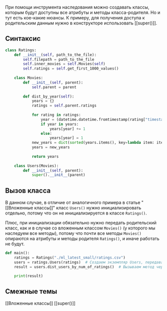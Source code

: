 
При помощи инструмента наследования можно создавать классы, которым будут доступны все атрибуты и методы класса-родителя. Но и тут есть кое-какие нюансы. К примеру, для получения доступа к родительским данным нужно в конструкторе использовать [[super()]].

## Синтаксис

```Python
class Ratings:
	def __init__(self, path_to_the_file):
		self.filepath = path_to_the_file
		self.inner_movies = self.Movies(self)
		self.ratings = self.get_first_1000_values()
		
	class Movies:
		def __init__(self, parent):
			self.parent = parent
			
		def dist_by_year(self):
			years = {}
			ratings = self.parent.ratings
			
			for rating in ratings:
				year = (datetime.datetime.fromtimestamp(rating["timestamp"])).year
				if year in years:
					years[year] += 1
				else:
					years[year] = 1
			new_years = dict(sorted(years.items(), key=lambda item: item[0]))
			years = new_years
			
			return years
			
	class Users(Movies):
		def __init__(self, parent):
			super().__init__(parent)
```

## Вызов класса

В данном случае, в отличие от аналогичного примера в статье "[[Вложенные классы]]" класс `Users()` нужно инициализировать отдельно, потому что он не инициализируется в классе `Ratings()`.

Плюс, при инициализации обязательно нужно передать родительский класс, как и в случае со вложенным классом `Movies()` (у которого мы наследуем все методы), потому что почти все методы `Movies()` опираются на атрибуты и методы родителя `Ratings()`, и иначе работать не будут.

```Python
def main():
    ratings = Ratings("./ml_latest_small/ratings.csv")
    users = ratings.Users(ratings)  # Создаем экземпляр Users, передавая parent
    result = users.dist_users_by_num_of_ratings()  # Вызываем метод через экземпляр

    print(result)
```

## Смежные темы

[[Вложенные классы]]
[[super()]]